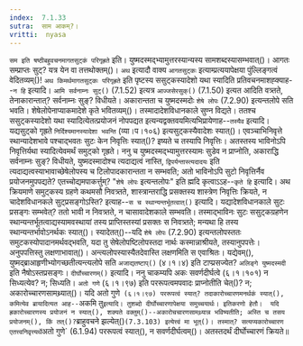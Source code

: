 ```yaml
---
index:  7.1.33
sutra:  साम आकम्?।
vritti:  nyasa
---
```


`सम इति षष्ठीबहुवचनमागतसुट्कं परिगृह्रते` इति। युष्मदस्मद्भ्यामुत्तरस्यान्यस्य सामशब्दस्यासम्भवात्()। आगतः सम्प्राप्तः सुट्? यत्र येन वा तत्तथोक्तम्()। 
`अथ` इत्यादौ वाक्य `आगतसुट्कः` इत्याम्प्रत्ययापेक्षया पुंल्लिङ्गत्वं वेदितव्यम्()! `अथ किमर्थमागतसुट्कः परिगृह्रते` इति पृष्टस्य ससुट्कस्यादेशो यथा स्यादिति प्रतिवचनमाशह्क्याह--`न हि` इत्यादि। `आमि सर्वनाम्नः सुट्()` (7.1.52) इत्यत्र `आज्जसेरसुक्()` (7.1.50) इत्यत आदिति वत्र्तते, तेनाकारान्तात्? सर्वनाम्नः सुङ्? विधीयते। अकारान्तता च युष्मदस्मदोः `शेषे लोपः` (7.2.90) इत्यन्तलोपे सति भवति। शेषेलोपेनाप्याकमादेशे कृते भवितव्यम्()। तस्मादादेशविधानकाले सुण्न विद्यते। ततश्च ससुट्कस्यादेशो यथा स्यादित्येतत्प्रयोजनं नोपपद्यत इत्यन्यद्वक्तवयमित्यभिप्रायेणाह--`तस्यैव` इत्यादि। यद्यसुट्को गृह्रते `निर्दिश्यमानस्यादेशा भवन्ति` (व्या।प।१०६) इत्यसुट्कस्यैवादेशः स्यात्()। एवञ्चाभिनिवृत्ते स्थान्यादेशभावे पश्चाद्भवतः सुटः केन निवृत्तिः स्यात्()? इष्यते च तस्यापि निवृत्तिः। अतस्तस्य भाविनोऽपि निवृत्तिर्यथा स्यादित्येवमर्थं समुट्को गृह्रते। ननु च युष्मदस्मद्भ्यामुत्तरस्यामः सुडेव न प्राप्नोति, अकाराद्धि सर्वनाम्नः सुङ्? विधीयते, युष्मदस्मादोश्च त्यदाद्यत्वं नास्ति, `द्विपर्यन्तास्त्यदादयः` इति त्यदाद्यत्वस्याभावाच्छेषेलोपस्य च टिलोपादकारान्तता न सम्भवति; अतो भाविनोऽपि सुटो निवृत्तिर्नैव प्रयोजनमुपपद्यते? एतच्चोद्यमपाकर्त्तुम्? "`शेषे लोपः` इत्यन्तलोपः" इति ह्मदि कृत्वाऽ‌ऽह--`कृते हि` इत्यादि। अथ क्रियमाणे समुट्कस्य ग्रहणे कथमसौ निवत्र्तते, शास्त्रान्तराद्धि प्रसक्तस्य शास्त्रेण निवृत्तिः क्रियते, न चादेशविधानकले सुट्प्रसङ्गोऽस्ति? इत्याह--`स च स्थान्यन्तर्भूतत्वात्()` इत्यादि। यद्यादेशविधानकाले सुटः प्रसङ्गः सम्भवेत्? ततो भावी न निवत्र्तते, न चासावादेशकाले सम्भवति। तस्माद्भाविनः सुटः ससुट्कग्रहणेन स्थान्यन्तर्भूतत्वाद्यस्यामवस्थायां तस्य प्राप्तिस्तस्यां प्रसक्तः स निवत्र्तते; मन्यथा हि तस्य स्थान्यन्तर्भावोऽनर्थकः स्यात्()। स्यादेतत्()--यदि `शेषे लोपः` (7.2.90) इत्यन्तलोपस्ततः समुटकस्योपादानमर्थवद्भवति, यदा तु सेषेलोपष्टिलोपस्तदा नार्थः कस्मान्नाश्रीयते, तस्यानुपपत्तेः। अनुपपत्तिस्तु लक्षणाभावात्()। अन्त्यलोपस्यास्यैतदेवास्ति लक्षणमिति स एवाश्रितः। यद्येवम्(), युष्मद्ब्राआहृणीभ्योगच्छतीत्यन्त्यलोपे सति `अजाद्यतष्टाप्()` (४।१।४) इति टाप्प्रसज्येत? `अलिङ्गे युष्मदस्मदी` इति नैषोऽस्तप्रसङ्गः। 
`दीर्घोच्चारणम्()` इत्यादि। ननु चाकम्यपि अकः सवर्णदीर्घत्वे (६।१।१०१) न सिध्यत्येव? न; सिध्यति। `अतो गणे` (६।१।९७) इति पररूपत्वमपवादः प्राप्नोतीति चेत्()? न; अकारोच्चारणसामथ्र्यात्()। यदि अतो गुणे` (६।१।९७) पररूपत्वं स्यात्? तदाकारोच्चारणमनर्थकं स्यात्(), कमित्येव ब्रायादित्यत आह--`अकमि तु` इत्यादि। तुशब्दो दीर्घोच्चारणापेक्षया समुच्चयार्थः। इतिकरणो हेतौ। 
यदि ह्रकारोच्चारणस्य प्रयोजनं न स्यात्(), शक्यते वक्तुम्()--अकारोचचारणसामथ्र्यान्न भविष्यतीति; अस्ति च तसय प्रयोजनम्(), किं तत्()? `ब्राहुवचने झल्येत्()` (7.3.103) इत्येत्त्वं मा भूत्()। तस्मात्? सत्यप्यकारोच्चारण एतत्त्वनिवृत्त्यर्थे `अतो गुणे` (6.1.94) पररूपत्वं स्यात्(), न सवर्णदीर्घत्वम्()। अतस्तदर्थं दीर्घोच्चारणं क्रियते॥

